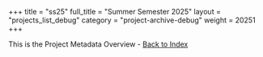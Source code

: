 +++
title = "ss25"
full_title = "Summer Semester 2025"
layout = "projects_list_debug"
category = "project-archive-debug"
weight = 20251
+++

This is the Project Metadata Overview - [Back to Index](../)

